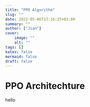 ```yaml
---
title: "PPO Algorithm"
slug: ""
date: 2022-05-06T13:16:25+02:00
summary: ""
author: ["Jian"]
cover:
    image: ""
    alt: ""
tags: []
katex: false
mermaid: false
draft: false
---
```


# PPO Architechture

hello